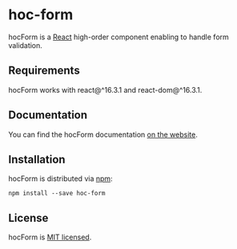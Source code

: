 # hoc-form

hocForm is a [React](https://github.com/facebook/react) high-order component enabling to handle form validation.

## Requirements
hocForm works with react@^16.3.1 and react-dom@^16.3.1.

## Documentation
You can find the hocForm documentation [on the website](https://pacdiv.github.io/hoc-form/).

## Installation
  
hocForm is distributed via [npm](https://www.npmjs.com/):
```
npm install --save hoc-form
```

## License
hocForm is [MIT licensed](https://github.com/pacdiv/hoc-form/blob/master/LICENSE).
